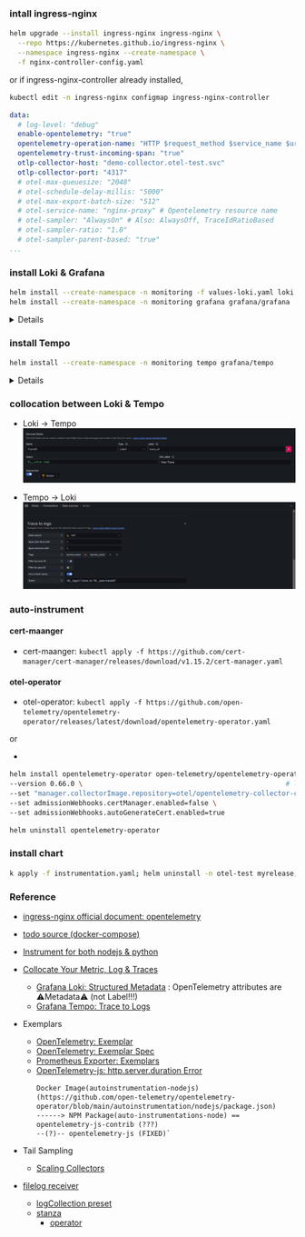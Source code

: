 ### intall ingress-nginx
```bash
helm upgrade --install ingress-nginx ingress-nginx \
  --repo https://kubernetes.github.io/ingress-nginx \
  --namespace ingress-nginx --create-namespace \
  -f nginx-controller-config.yaml
```
or
if ingress-nginx-controller already installed,
```bash
kubectl edit -n ingress-nginx configmap ingress-nginx-controller
```
```yaml
data:
  # log-level: "debug"
  enable-opentelemetry: "true"
  opentelemetry-operation-name: "HTTP $request_method $service_name $uri"
  opentelemetry-trust-incoming-span: "true"
  otlp-collector-host: "demo-collector.otel-test.svc"
  otlp-collector-port: "4317"
  # otel-max-queuesize: "2048"
  # otel-schedule-delay-millis: "5000"
  # otel-max-export-batch-size: "512"
  # otel-service-name: "nginx-proxy" # Opentelemetry resource name
  # otel-sampler: "AlwaysOn" # Also: AlwaysOff, TraceIdRatioBased
  # otel-sampler-ratio: "1.0"
  # otel-sampler-parent-based: "true"
...
```

### install Loki & Grafana
```bash
helm install --create-namespace -n monitoring -f values-loki.yaml loki grafana/loki
helm install --create-namespace -n monitoring grafana grafana/grafana
```

<details>

![Grafana Datasource: Loki](docs/Loki-Connection.png)
</details>


### install Tempo
```bash
helm install --create-namespace -n monitoring tempo grafana/tempo
```

<details>

![Grafana Datasource: Tempo](docs/Tempo-Connection.png)
</details>

### collocation between Loki & Tempo
- Loki -> Tempo
![Grafana Datasource > Loki > derived field](docs/Loki-Derived_fields.png)

- Tempo -> Loki
![Grafana Datasource > Tempo > Trace to logs](docs/Tempo-Trace_to_logs.png)


### auto-instrument
#### cert-maanger
- cert-maanger: `kubectl apply -f https://github.com/cert-manager/cert-manager/releases/download/v1.15.2/cert-manager.yaml`

#### otel-operator
- otel-operator: `kubectl apply -f https://github.com/open-telemetry/opentelemetry-operator/releases/latest/download/opentelemetry-operator.yaml`

or 

- 
```bash
helm install opentelemetry-operator open-telemetry/opentelemetry-operator \
--version 0.66.0 \                                                  # latest version(0.67.0) has python-autoinstrumentation BUG
--set "manager.collectorImage.repository=otel/opentelemetry-collector-contrib" \    # contrib for collector prometheus exporter
--set admissionWebhooks.certManager.enabled=false \
--set admissionWebhooks.autoGenerateCert.enabled=true
```

```bash
helm uninstall opentelemetry-operator
```


### install chart
```bash
k apply -f instrumentation.yaml; helm uninstall -n otel-test myrelease; helm install -n otel-test myrelease mychart/; watch 'kubectl -n otel-test get all'; helm uninstall -n otel-test myrelease;
```


### Reference
- [ingress-nginx official document: opentelemetry](https://kubernetes.github.io/ingress-nginx/user-guide/third-party-addons/opentelemetry/)
- [todo source (docker-compose)](https://github.com/habmic/opentelemetry-101)

- [Instrument for both nodejs & python](https://github.com/open-telemetry/opentelemetry-operator/blob/main/README.md#opentelemetry-auto-instrumentation-injection)

- [Collocate Your Metric, Log & Traces](https://youtu.be/qVITI34ZFuk?si=soPBhcc2sN5vxb61)
  - [Grafana Loki: Structured Metadata](https://grafana.com/docs/loki/latest/get-started/labels/structured-metadata/) : OpenTelemetry attributes are ⚠️Metadata⚠️ (not Label!!!)
  - [Grafana Tempo: Trace to Logs](https://grafana.com/docs/grafana/latest/datasources/tempo/configure-tempo-data-source/#trace-to-logs)
  
- Exemplars
  - [OpenTelemetry: Exemplar](https://opentelemetry.io/docs/specs/otel/metrics/data-model/#exemplars)
  - [OpenTelemetry: Exemplar Spec](https://github.com/open-telemetry/oteps/blob/main/text/metrics/0113-exemplars.md)
  - [Prometheus Exporter: Exemplars](https://github.com/open-telemetry/opentelemetry-collector-contrib/issues/30197)
  - [OpenTelemetry-js: http.server.duration Error](https://github.com/open-telemetry/opentelemetry-js/pull/3710)
    ```
    Docker Image(autoinstrumentation-nodejs)(https://github.com/open-telemetry/opentelemetry-operator/blob/main/autoinstrumentation/nodejs/package.json) 
    ------> NPM Package(auto-instrumentations-node) == opentelemetry-js-contrib (???) 
    --(?)-- opentelemetry-js (FIXED)`
    ```

- Tail Sampling
  - [Scaling Collectors](https://github.com/open-telemetry/opentelemetry-collector-contrib/tree/main/processor/tailsamplingprocessor#scaling-collectors-with-the-tail-sampling-processor)
  
- [filelog receiver](https://opentelemetry.io/docs/kubernetes/collector/components/#filelog-receiver)
  - [logCollection preset](https://github.com/open-telemetry/opentelemetry-helm-charts/blob/aaa70bde1bf8bf15fc411282468ac6d2d07f772d/charts/opentelemetry-collector/templates/_config.tpl#L206-L282)
  - [stanza](https://github.com/open-telemetry/opentelemetry-collector-contrib/tree/main/pkg/stanza)
    - [operator](https://github.com/open-telemetry/opentelemetry-collector-contrib/tree/main/pkg/stanza/docs/operators)
  
